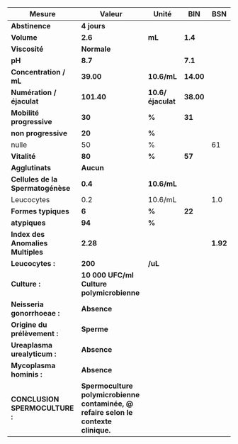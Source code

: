 |              Mesure             |                                       Valeur                                      |      Unité      |   BIN   |   BSN  |
|---------------------------------|-----------------------------------------------------------------------------------|-----------------|---------|--------|
|          **Abstinence**         |                                    **4 jours**                                    |                 |         |        |
|            **Volume**           |                                      **2.6**                                      |      **mL**     | **1.4** |        |
|          **Viscosité**          |                                    **Normale**                                    |                 |         |        |
|              **pH**             |                                      **8.7**                                      |                 | **7.1** |        |
|      **Concentration / mL**     |                                     **39.00**                                     |   **10.6/mL**   |**14.00**|        |
|    **Numération / éjaculat**    |                                     **101.40**                                    |**10.6/éjaculat**|**38.00**|        |
|     **Mobilité progressive**    |                                       **30**                                      |      **%**      |  **31** |        |
|       **non progressive**       |                                       **20**                                      |      **%**      |         |        |
|              nulle              |                                         50                                        |        %        |         |   61   |
|           **Vitalité**          |                                       **80**                                      |      **%**      |  **57** |        |
|         **Agglutinats**         |                                     **Aucun**                                     |                 |         |        |
|**Cellules de la Spermatogénèse**|                                      **0.4**                                      |   **10.6/mL**   |         |        |
|            Leucocytes           |                                        0.2                                        |     10.6/mL     |         |   1.0  |
|       **Formes typiques**       |                                       **6**                                       |      **%**      |  **22** |        |
|          **atypiques**          |                                       **94**                                      |      **%**      |         |        |
|**Index des Anomalies Multiples**|                                      **2.28**                                     |                 |         |**1.92**|
|         **Leucocytes :**        |                                      **200**                                      |     **/uL**     |         |        |
|          **Culture :**          |                     **10 000 UFC/ml Culture polymicrobienne**                     |                 |         |        |
|   **Neisseria gonorrhoeae :**   |                                    **Absence**                                    |                 |         |        |
|   **Origine du prélèvement :**  |                                     **Sperme**                                    |                 |         |        |
|   **Ureaplasma urealyticum :**  |                                    **Absence**                                    |                 |         |        |
|     **Mycoplasma hominis :**    |                                    **Absence**                                    |                 |         |        |
|  **CONCLUSION SPERMOCULTURE :** |**Spermoculture polymicrobienne contaminée, @ refaire selon le contexte clinique.**|                 |         |        |